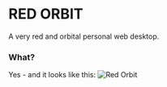 # RED ORBIT

A very red and orbital personal web desktop.

### What?

Yes - and it looks like this:
![Red Orbit](https://user-images.githubusercontent.com/14088342/34950700-363206b2-fa14-11e7-8cd5-c3fb034657b0.png)
